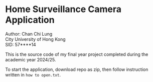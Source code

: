 # Home Surveillance Camera Application
Author: Chan Chi Lung
<br> City University of Hong Kong
<br> SID: 57****14

This is the source code of my final year project completed during the academic year 2024/25.

To start the application, download repo as zip, then follow instruction written in `how to open.txt`.
